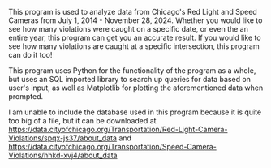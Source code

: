 This program is used to analyze data from Chicago's Red Light and Speed Cameras from July 1, 2014 - November 28, 2024.
Whether you would like to see how many violations were caught on a specific date, or even the an entire year, this program can get you an accurate result.
If you would like to see how many violations are caught at a specific intersection, this program can do it too!

This program uses Python for the functionality of the program as a whole, but uses an SQL imported library to search up queries for data based on user's input,
as well as Matplotlib for plotting the aforementioned data when prompted.

I am unable to include the database used in this program because it is quite too big of a file, but it can be downloaded at https://data.cityofchicago.org/Transportation/Red-Light-Camera-Violations/spqx-js37/about_data
and https://data.cityofchicago.org/Transportation/Speed-Camera-Violations/hhkd-xvj4/about_data
